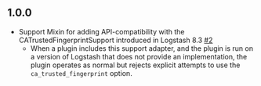 ## 1.0.0
  - Support Mixin for adding API-compatibility with the CATrustedFingerprintSupport introduced in Logstash 8.3 [#2](https://github.com/logstash-plugins/logstash-mixin-ca_trusted_fingerprint_support/pull/2)
    - When a plugin includes this support adapter, and the plugin is run on
      a version of Logstash that does not provide an implementation, the
      plugin operates as normal but rejects explicit attempts to use
      the `ca_trusted_fingerprint` option.
